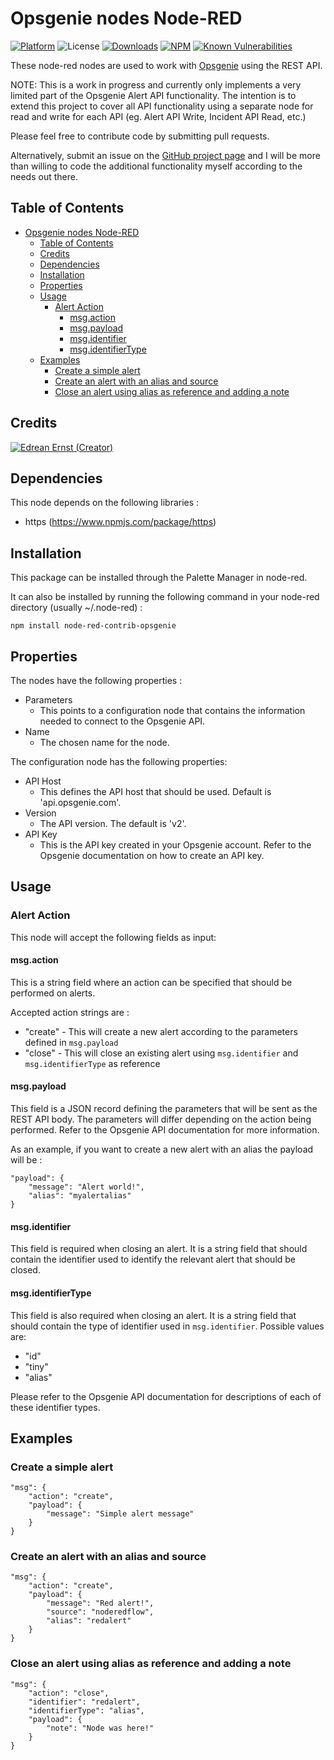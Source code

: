 # Opsgenie nodes Node-RED

[![Platform](https://img.shields.io/badge/platform-Node--RED-red)](https://nodered.org)
![License](https://img.shields.io/github/license/edreanernst/node-red-contrib-opsgenie.svg)
[![Downloads](https://img.shields.io/npm/dm/node-red-contrib-opsgenie.svg)](https://www.npmjs.com/package/node-red-contrib-opsgenie)
[![NPM](https://img.shields.io/npm/v/node-red-contrib-opsgenie?logo=npm)](https://www.npmjs.org/package/node-red-contrib-opsgenie)
[![Known Vulnerabilities](https://snyk.io/test/npm/node-red-contrib-opsgenie/badge.svg)](https://snyk.io/test/npm/node-red-contrib-opsgenie)


These node-red nodes are used to work with [Opsgenie](https://www.opsgenie.com) using the REST API.

NOTE: This is a work in progress and currently only implements a very limited part of the Opsgenie Alert API functionality. The intention is to extend this project to cover all API functionality using a separate node for read and write for each API (eg. Alert API Write, Incident API Read, etc.)

Please feel free to contribute code by submitting pull requests. 

Alternatively, submit an issue on the [GitHub project page](https://github.com/edreanernst/node-red-contrib-opsgenie) and I will be more than willing to code the additional functionality myself according to the needs out there.

## Table of Contents
- [Opsgenie nodes Node-RED](#opsgenie-nodes-node-red)
  - [Table of Contents](#table-of-contents)
  - [Credits](#credits)
  - [Dependencies](#dependencies)
  - [Installation](#installation)
  - [Properties](#properties)
  - [Usage](#usage)
    - [Alert Action](#alert-action)
      - [msg.action](#msgaction)
      - [msg.payload](#msgpayload)
      - [msg.identifier](#msgidentifier)
      - [msg.identifierType](#msgidentifiertype)
  - [Examples](#examples)
    - [Create a simple alert](#create-a-simple-alert)
    - [Create an alert with an alias and source](#create-an-alert-with-an-alias-and-source)
    - [Close an alert using alias as reference and adding a note](#close-an-alert-using-alias-as-reference-and-adding-a-note)

## Credits
[![Edrean Ernst (Creator)](https://avatars.githubusercontent.com/u/8310460?s=88 "Edrean Ernst (Creator)")](https://github.com/edreanernst)

## Dependencies
This node depends on the following libraries :
* https (https://www.npmjs.com/package/https)

## Installation
This package can be installed through the Palette Manager in node-red.

It can also be installed by running the following command in your node-red directory (usually ~/.node-red) :
```
npm install node-red-contrib-opsgenie
```

## Properties
The nodes have the following properties :
* Parameters
  * This points to a configuration node that contains the information needed to connect to the Opsgenie API.
* Name
  * The chosen name for the node.

The configuration node has the following properties:
* API Host
  * This defines the API host that should be used. Default is 'api.opsgenie.com'.
* Version
  * The API version. The default is 'v2'.
* API Key
  * This is the API key created in your Opsgenie account. Refer to the Opsgenie documentation on how to create an API key.

## Usage
### Alert Action
This node will accept the following fields as input:
#### msg.action
This is a string field where an action can be specified that should be performed on alerts.

Accepted action strings are :
* "create" - This will create a new alert according to the parameters defined in <code>msg.payload</code>
* "close" - This will close an existing alert using <code>msg.identifier</code> and <code>msg.identifierType</code> as reference

#### msg.payload
This field is a JSON record defining the parameters that will be sent as the REST API body. The parameters will differ depending on the action being performed. Refer to the Opsgenie API documentation for more information.

As an example, if you want to create a new alert with an alias the payload will be :
```
"payload": {
    "message": "Alert world!",
    "alias": "myalertalias"
}
```

#### msg.identifier
This field is required when closing an alert. It is a string field that should contain the identifier used to identify the relevant alert that should be closed.

#### msg.identifierType
This field is also required when closing an alert. It is a string field that should contain the type of identifier used in <code>msg.identifier</code>. Possible values are:
* "id"
* "tiny"
* "alias"

Please refer to the Opsgenie API documentation for descriptions of each of these identifier types.

## Examples

### Create a simple alert
```
"msg": {
    "action": "create",
    "payload": {
        "message": "Simple alert message"
    }
}
```

### Create an alert with an alias and source
```
"msg": {
    "action": "create",
    "payload": {
        "message": "Red alert!",
        "source": "noderedflow",
        "alias": "redalert"
    }
}
```

### Close an alert using alias as reference and adding a note
```
"msg": {
    "action": "close",
    "identifier": "redalert",
    "identifierType": "alias",
    "payload": {
        "note": "Node was here!"
    }
}
```